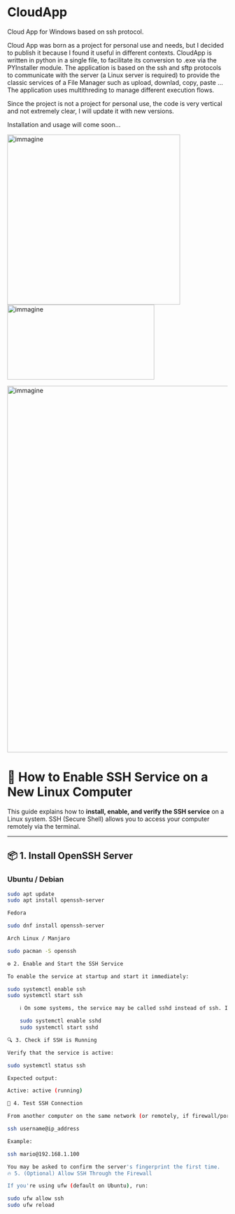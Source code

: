 # CloudApp
Cloud App for Windows based on ssh protocol.

Cloud App was born as a project for personal use and needs, but I decided to publish it because I found it useful in different contexts.
CloudApp is written in python in a single file, to facilitate its conversion to .exe via the PYInstaller module.
The application is based on the ssh and sftp protocols to communicate with the server (a Linux server is required) to provide the classic services of a File Manager such as upload, downlad, copy, paste ...
The application uses multithreding to manage different execution flows.

Since the project is not a project for personal use, the code is very vertical and not extremely clear, I will update it with new versions.


Installation and usage will come soon...



<img width="395" height="388" alt="immagine" src="https://github.com/user-attachments/assets/d850251d-3d64-448a-9ee1-c04cae08f5dc" /> <img width="336" height="171" alt="immagine" src="https://github.com/user-attachments/assets/1645439c-4a18-4def-ba29-2c627711a338" />

<img width="996" height="836" alt="immagine" src="https://github.com/user-attachments/assets/0e681f9f-4f88-4de8-a784-e132d125b261" />









# 🔐 How to Enable SSH Service on a New Linux Computer

This guide explains how to **install, enable, and verify the SSH service** on a Linux system. SSH (Secure Shell) allows you to access your computer remotely via the terminal.

---

## 📦 1. Install OpenSSH Server

### Ubuntu / Debian

```bash
sudo apt update
sudo apt install openssh-server

Fedora

sudo dnf install openssh-server

Arch Linux / Manjaro

sudo pacman -S openssh

⚙️ 2. Enable and Start the SSH Service

To enable the service at startup and start it immediately:

sudo systemctl enable ssh
sudo systemctl start ssh

    ℹ️ On some systems, the service may be called sshd instead of ssh. If so, use:

    sudo systemctl enable sshd
    sudo systemctl start sshd

🔍 3. Check if SSH is Running

Verify that the service is active:

sudo systemctl status ssh

Expected output:

Active: active (running)

🧪 4. Test SSH Connection

From another computer on the same network (or remotely, if firewall/port forwarding is configured), connect using:

ssh username@ip_address

Example:

ssh mario@192.168.1.100

You may be asked to confirm the server's fingerprint the first time.
🔥 5. (Optional) Allow SSH Through the Firewall

If you're using ufw (default on Ubuntu), run:

sudo ufw allow ssh
sudo ufw reload

